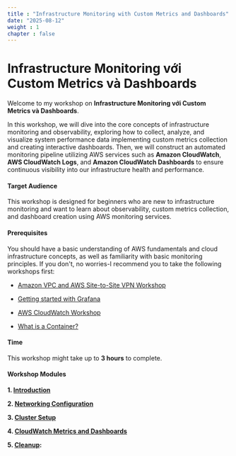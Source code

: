 ```yaml
---
title : "Infrastructure Monitoring with Custom Metrics and Dashboards"
date: "2025-08-12"
weight : 1
chapter : false
---
```


# Infrastructure Monitoring với Custom Metrics và Dashboards

Welcome to my workshop on **Infrastructure Monitoring với Custom Metrics và Dashboards**.

In this workshop, we will dive into the core concepts of infrastructure monitoring and observability, exploring how to collect, analyze, and visualize system performance data implementing custom metrics collection and creating interactive dashboards. Then, we will construct an automated monitoring pipeline utilizing AWS services such as **Amazon CloudWatch**, **AWS CloudWatch Logs**, and **Amazon CloudWatch Dashboards** to ensure continuous visibility into our infrastructure health and performance.


#### Target Audience

This workshop is designed for beginners who are new to infrastructure monitoring and want to learn about observability, custom metrics collection, and dashboard creation using AWS monitoring services.

#### Prerequisites

You should have a basic understanding of AWS fundamentals and cloud infrastructure concepts, as well as familiarity with basic monitoring principles. If you don't, no worries-I recommend you to take the following workshops first:

- [Amazon VPC and AWS Site-to-Site VPN Workshop](https://000003.awsstudygroup.com/)

- [Getting started with Grafana ](https://000029.awsstudygroup.com/)

- [AWS CloudWatch Workshop ](https://000029.awsstudygroup.com/)

- [What is a Container?](https://www.docker.com/resources/what-container/)


#### Time

This workshop might take up to **3 hours** to complete.

#### Workshop Modules

**1\. [Introduction](1-introduction/)**

**2\. [Networking Configuration](2-networking/)**

**3\. [Cluster Setup](3-cluster/)**

**4\. [CloudWatch Metrics and Dashboards](4-cloudwatch/)**

**5\. [Cleanup](5-cleanup/):**
